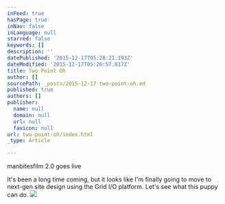 ```yaml
---
inFeed: true
hasPage: true
inNav: false
inLanguage: null
starred: false
keywords: []
description: ''
datePublished: '2015-12-17T05:28:21.193Z'
dateModified: '2015-12-17T05:26:57.817Z'
title: Two Point Oh
author: []
sourcePath: _posts/2015-12-17-two-point-oh.md
published: true
authors: []
publisher:
  name: null
  domain: null
  url: null
  favicon: null
url: two-point-oh/index.html
_type: Article

---
```

manbitesfilm 2.0 goes live

It's been a long time coming, but it looks like I'm finally going to move to next-gen site design using the Grid I/O platform. Let's see what this puppy can do.
![](https://s3-us-west-2.amazonaws.com/the-grid-img/p/5d68da6639d58b272a7720bca2d2a502070975c1.jpg)